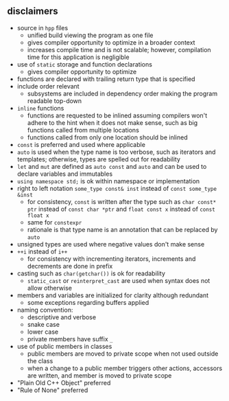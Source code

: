 ## disclaimers

* source in `hpp` files
  * unified build viewing the program as one file
  * gives compiler opportunity to optimize in a broader context
  * increases compile time and is not scalable; however, compilation time for this application is negligible
* use of `static` storage and function declarations
  * gives compiler opportunity to optimize
* functions are declared with trailing return type that is specified
* include order relevant
  * subsystems are included in dependency order making the program readable top-down
* `inline` functions
  * functions are requested to be inlined assuming compilers won't adhere to the
  hint when it does not make sense, such as big functions called from multiple locations
  * functions called from only one location should be inlined
* `const` is preferred and used where applicable
* `auto` is used when the type name is too verbose, such as iterators and
templates; otherwise, types are spelled out for readability
* `let` and `mut` are defined as `auto const` and `auto` and can be used to
declare variables and immutables
* `using namespace std;` is ok within namespace or implementation
* right to left notation `some_type const& inst` instead of `const some_type &inst`
  * for consistency, `const` is written after the type such as `char const* ptr`
  instead of `const char *ptr` and `float const x` instead of `const float x`
  * same for `constexpr`
  * rationale is that type name is an annotation that can be replaced by `auto`
* unsigned types are used where negative values don't make sense
* `++i` instead of `i++`
  * for consistency with incrementing iterators, increments and decrements are
  done in prefix
* casting such as `char(getchar())` is ok for readability
  * `static_cast` or `reinterpret_cast` are used when syntax does not allow otherwise
* members and variables are initialized for clarity although redundant
  * some exceptions regarding buffers applied
* naming convention:
  * descriptive and verbose
  * snake case
  * lower case
  * private members have suffix `_`
* use of public members in classes
  * public members are moved to private scope when not used outside the class
  * when a change to a public member triggers other actions, accessors are
  written, and member is moved to private scope
* "Plain Old C++ Object" preferred
* "Rule of None" preferred
